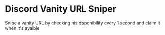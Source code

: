 # Discord Vanity URL Sniper
Snipe a vanity URL by checking his disponibility every 1 second and claim it when it's avaible
